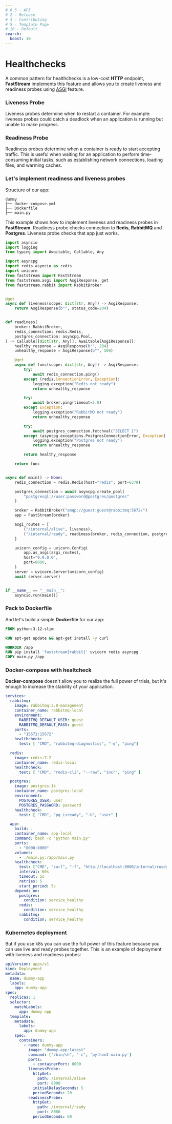 ```yaml
---
# 0.5 - API
# 2 - Release
# 3 - Contributing
# 5 - Template Page
# 10 - Default
search:
  boost: 10
---
```


# Healthchecks

A common pattern for healthchecks is a low-cost **HTTP** endpoint,
**FastStream** implements this feature and allows you to create liveness and readiness probes using [ASGI](../asgi.md) feature.

### Liveness Probe

Liveness probes determine when to restart a container.
For example: liveness probes could catch a deadlock when an application is running but unable to make progress.


### Readiness Probe

Readiness probes determine when a container is ready to start accepting traffic.
This is useful when waiting for an application to perform time-consuming initial tasks, such as establishing network connections, loading files, and warming caches.


### Let's implement readiness and liveness probes

Structure of our app:
```text
dummy
├── docker-compose.yml
├── Dockerfile
├── main.py
```

This example shows how to implement liveness and readiness probes in **FastStream**.
Readiness probe checks connection to **Redis**, **RabbitMQ** and **Postgres**. Liveness probe checks that app just works.

```python linenums="1" hl_lines="13-15 23 24 32 38 44 46 61-64 67" title="main.py"
import asyncio
import logging
from typing import Awaitable, Callable, Any

import asyncpg
import redis.asyncio as redis
import uvicorn
from faststream import FastStream
from faststream.asgi import AsgiResponse, get
from faststream.rabbit import RabbitBroker


@get
async def liveness(scope: dict[str, Any]) -> AsgiResponse:
    return AsgiResponse(b"", status_code=204)


def readiness(
    broker: RabbitBroker,
    redis_connection: redis.Redis,
    postgres_connection: asyncpg.Pool,
) -> Callable[[dict[str, Any]], Awaitable[AsgiResponse]]:
    healthy_response = AsgiResponse(b"", 204)
    unhealthy_response = AsgiResponse(b"", 500)

    @get
    async def func(scope: dict[str, Any]) -> AsgiResponse:
        try:
            await redis_connection.ping()
        except (redis.ConnectionError, Exception):
            logging.exception("Redis not ready")
            return unhealthy_response

        try:
            await broker.ping(timeout=5.0)
        except Exception:
            logging.exception("RabbitMQ not ready")
            return unhealthy_response

        try:
            await postgres_connection.fetchval("SELECT 1")
        except (asyncpg.exceptions.PostgresConnectionError, Exception):
            logging.exception("Postgres not ready")
            return unhealthy_response

        return healthy_response

    return func


async def main() -> None:
    redis_connection = redis.Redis(host="redis", port=6379)

    postgres_connection = await asyncpg.create_pool(
        "postgresql://user:password@postgres/postgres"
    )

    broker = RabbitBroker("amqp://guest:guest@rabbitmq:5672/")
    app = FastStream(broker)

    asgi_routes = [
        ("/internal/alive", liveness),
        ("/internal/ready", readiness(broker, redis_connection, postgres_connection)),
    ]

    uvicorn_config = uvicorn.Config(
        app.as_asgi(asgi_routes),
        host="0.0.0.0",
        port=8000,
    )
    server = uvicorn.Server(uvicorn_config)
    await server.serve()


if __name__ == "__main__":
    asyncio.run(main())
```

### Pack to Dockerfile

And let's build a simple **Dockerfile** for our app:

```dockerfile linenums="1" title="Dockerfile"
FROM python:3.12-slim

RUN apt-get update && apt-get install -y curl

WORKDIR /app
RUN pip install 'faststream[rabbit]' uvicorn redis asyncpg
COPY main.py /app
```

### Docker-compose with healtcheck

**Docker-compose** doesn't allow you to realize the full power of trials, but it's enough to increase the stability of your application.

```yaml linenums="1" hl_lines="37"
services:
  rabbitmq:
    image: rabbitmq:3.8-management
    container_name: rabbitmq-local
    environment:
      RABBITMQ_DEFAULT_USER: guest
      RABBITMQ_DEFAULT_PASS: guest
    ports:
      - "15672:15672"
    healthcheck:
      test: [ "CMD", "rabbitmq-diagnostics", "-q", "ping"]

  redis:
    image: redis:7.2
    container_name: redis-local
    healthcheck:
      test: [ "CMD", "redis-cli", "--raw", "incr", "ping" ]

  postgres:
    image: postgres:14
    container_name: postgres-local
    environment:
      POSTGRES_USER: user
      POSTGRES_PASSWORD: password
    healthcheck:
      test: [ "CMD", "pg_isready", "-U", "user" ]

  app:
    build: .
    container_name: app-local
    command: bash -c "python main.py"
    ports:
      - "8000:8000"
    volumes:
      - ./main.py:/app/main.py
    healthcheck:
      test: ["CMD", "curl", "-f", "http://localhost:8000/internal/ready"]
      interval: 60s
      timeout: 5s
      retries: 5
      start_period: 5s
    depends_on:
      postgres:
        condition: service_healthy
      redis:
        condition: service_healthy
      rabbitmq:
        condition: service_healthy
```

### Kubernetes deployment

But if you use k8s you can use the full power of this feature because you can use live and ready probes together.
This is an example of deployment with liveness and readiness probes:

```yaml title="faststream-deployment.yaml" linenums="1" hl_lines="23-26 29-32"
apiVersion: apps/v1
kind: Deployment
metadata:
  name: dummy-app
  labels:
    app: dummy-app
spec:
  replicas: 1
  selector:
    matchLabels:
      app: dummy-app
  template:
    metadata:
      labels:
        app: dummy-app
    spec:
      containers:
        - name: dummy-app
          image: "dummy-app:latest"
          command: ["/bin/sh", "-c", 'python3 main.py']
          ports:
            - containerPort: 8000
          livenessProbe:
            httpGet:
              path: /internal/alive
              port: 8000
            initialDelaySeconds: 5
            periodSeconds: 20
          readinessProbe:
            httpGet:
              path: /internal/ready
              port: 8000
            periodSeconds: 60
```
